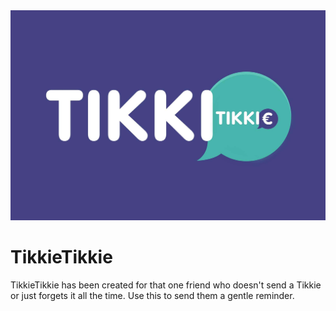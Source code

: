 <div align="center">
    <img src="./assets/image/tikkietikkie.jpg">
</div>

# TikkieTikkie
TikkieTikkie has been created for that one friend who doesn't send a Tikkie or just forgets it all the time. Use this to send them a gentle reminder.